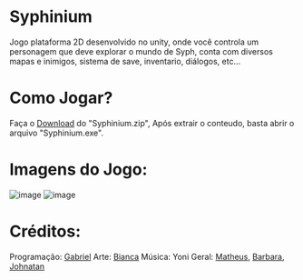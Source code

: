 # Syphinium
Jogo plataforma 2D desenvolvido no unity, onde você controla um personagem que deve explorar o mundo de Syph, conta com diversos mapas e inimigos, sistema de save, inventario, diálogos, etc...

# Como Jogar?

Faça o <a href="https://drive.google.com/file/d/1c_3Gpgcx5sXAnyy3UvJGfRn72Xao6gS_/view?usp=sharing">Download</a> do "Syphinium.zip", Após extrair o conteudo, basta abrir o arquivo "Syphinium.exe".

# Imagens do Jogo:
![image](https://github.com/gabs4841/Syphinium/assets/74026100/f101fc24-a78e-4e74-a5f6-6413f7cbe93b)
![image](https://github.com/gabs4841/Syphinium/assets/74026100/db183a28-cccb-4598-9778-21f04c6891e5)

# Créditos:
Programação: [Gabriel](https://github.com/gabs4841)
Arte: [Bianca](https://www.instagram.com/acnaib_desenha/)
Música: Yoni
Geral: [Matheus](https://instagram.com/mattfnv?igshid=NzZlODBkYWE4Ng==), [Barbara](), [Johnatan]()
